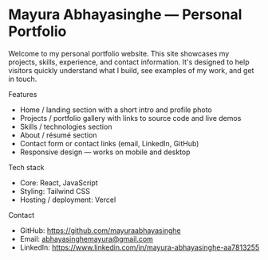 # Mayura Abhayasinghe — Personal Portfolio

Welcome to my personal portfolio website. This site showcases my projects, skills, experience, and contact information. It's designed to help visitors quickly understand what I build, see examples of my work, and get in touch.

Features
- Home / landing section with a short intro and profile photo
- Projects / portfolio gallery with links to source code and live demos
- Skills / technologies section
- About / résumé section
- Contact form or contact links (email, LinkedIn, GitHub)
- Responsive design — works on mobile and desktop

Tech stack
- Core: React, JavaScript
- Styling: Tailwind CSS
- Hosting / deployment: Vercel

Contact
- GitHub: https://github.com/mayuraabhayasinghe
- Email: abhayasinghemayura@gmail.com
- LinkedIn: https://www.linkedin.com/in/mayura-abhayasinghe-aa7813255
